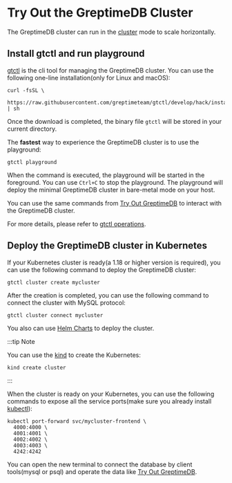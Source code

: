 # Try Out the GreptimeDB Cluster

The GreptimeDB cluster can run in the [cluster](/en/v0.3/developer-guide/overview.md) mode to scale horizontally.

## Install gtctl and run playground

[gtctl](https://github.com/GreptimeTeam/gtctl) is the cli tool for managing the GreptimeDB cluster. You can use the following one-line installation(only for Linux and macOS):

```
curl -fsSL \
  https://raw.githubusercontent.com/greptimeteam/gtctl/develop/hack/install.sh | sh
```

Once the download is completed, the binary file `gtctl` will be stored in your current directory.

The **fastest** way to experience the GreptimeDB cluster is to use the playground:

```
gtctl playground
```

When the command is executed, the playground will be started in the foreground. You can use `Ctrl+C` to stop the playground. The playground will deploy the minimal GreptimeDB cluster in bare-metal mode on your host.

You can use the same commands from [Try Out GreptimeDB](/en/v0.3/getting-started/try-out-greptimedb.md) to interact with the GreptimeDB cluster.

For more details, please refer to [gtctl operations](/en/v0.3/user-guide/operations/gtctl.md).

## Deploy the GreptimeDB cluster in Kubernetes

If your Kubernetes cluster is ready(a 1.18 or higher version is required), you can use the following command to deploy the GreptimeDB cluster:

```
gtctl cluster create mycluster
```

After the creation is completed, you can use the following command to connect the cluster with MySQL protocol:

```
gtctl cluster connect mycluster
```

You also can use [Helm Charts](/en/v0.3/user-guide/operations/kubernetes.md) to deploy the cluster.

:::tip Note

You can use the [kind](https://kind.sigs.k8s.io/docs/user/quick-start/) to create the Kubernetes:

```
kind create cluster
```

:::

When the cluster is ready on your Kubernetes, you can use the following commands to expose all the service ports(make sure you already install [kubectl](https://kubernetes.io/docs/tasks/tools/)):

```
kubectl port-forward svc/mycluster-frontend \
  4000:4000 \
  4001:4001 \
  4002:4002 \
  4003:4003 \
  4242:4242
```

You can open the new terminal to connect the database by client tools(mysql or psql) and operate the data like [Try Out GreptimeDB](/en/v0.3/getting-started/try-out-greptimedb.md).
